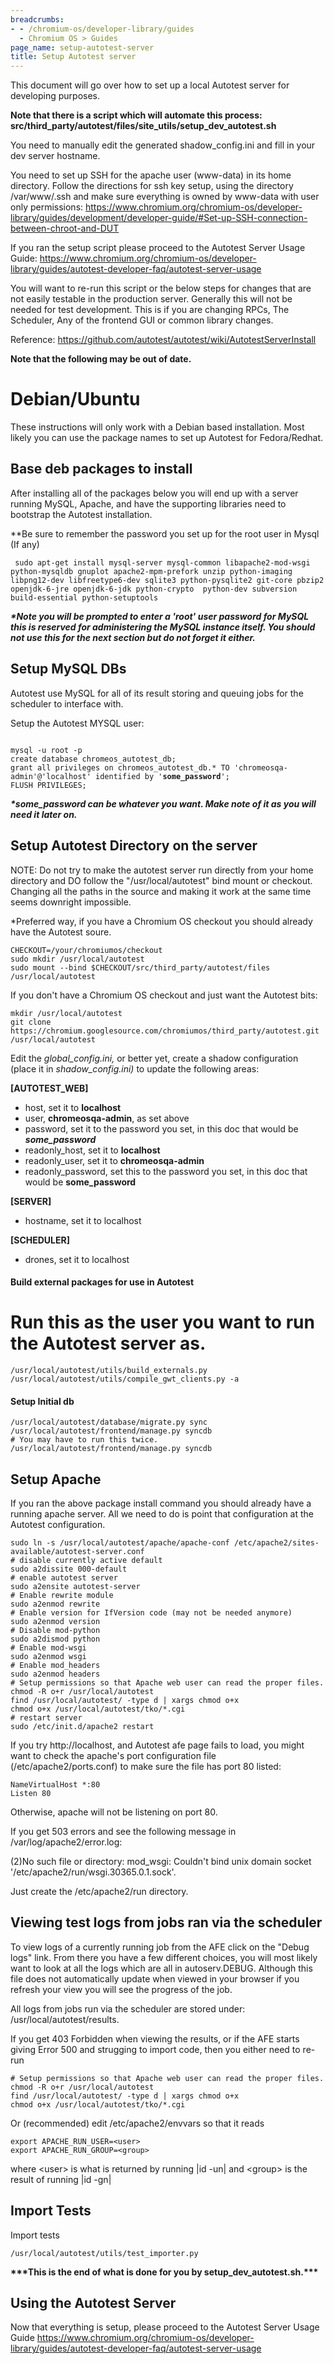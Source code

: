 ```yaml
---
breadcrumbs:
- - /chromium-os/developer-library/guides
  - Chromium OS > Guides
page_name: setup-autotest-server
title: Setup Autotest server
---
```


This document will go over how to set up a local Autotest server for developing
purposes.

**Note that there is a script which will automate this process:
src/third_party/autotest/files/site_utils/setup_dev_autotest.sh**

You need to manually edit the generated shadow_config.ini and fill in your dev
server hostname.

You need to set up SSH for the apache user (www-data) in its home directory.
Follow the directions for ssh key setup, using the directory /var/www/.ssh and
make sure everything is owned by www-data with user only permissions:
<https://www.chromium.org/chromium-os/developer-library/guides/development/developer-guide/#Set-up-SSH-connection-between-chroot-and-DUT>

If you ran the setup script please proceed to the Autotest Server Usage Guide:
<https://www.chromium.org/chromium-os/developer-library/guides/autotest-developer-faq/autotest-server-usage>

You will want to re-run this script or the below steps for changes that are not
easily testable in the production server. Generally this will not be needed for
test development. This is if you are changing RPCs, The Scheduler, Any of the
frontend GUI or common library changes.

Reference: <https://github.com/autotest/autotest/wiki/AutotestServerInstall>

**Note that the following may be out of date.**

# Debian/Ubuntu

These instructions will only work with a Debian based installation. Most likely
you can use the package names to set up Autotest for Fedora/Redhat.

## Base deb packages to install

After installing all of the packages below you will end up with a server running
MySQL, Apache, and have the supporting libraries need to bootstrap the Autotest
installation.

\*\*Be sure to remember the password you set up for the root user in Mysql (If
any)

```none
 sudo apt-get install mysql-server mysql-common libapache2-mod-wsgi python-mysqldb gnuplot apache2-mpm-prefork unzip python-imaging libpng12-dev libfreetype6-dev sqlite3 python-pysqlite2 git-core pbzip2 openjdk-6-jre openjdk-6-jdk python-crypto  python-dev subversion build-essential python-setuptools
```

***\*Note you will be prompted to enter a 'root' user password for MySQL this is
reserved for administering the MySQL instance itself. You should not use this
for the next section but do not forget it either.***

## Setup MySQL DBs

Autotest use MySQL for all of its result storing and queuing jobs for the
scheduler to interface with.

Setup the Autotest MYSQL user:

<pre><code>
mysql -u root -p
create database chromeos_autotest_db;
grant all privileges on chromeos_autotest_db.* TO 'chromeosqa-admin'@'localhost' identified by '<b>some_password</b>';
FLUSH PRIVILEGES;
</code></pre>

***\*some_password can be whatever you want. Make note of it as you will need it
later on.***

## Setup Autotest Directory on the server

NOTE: Do not try to make the autotest server run directly from your home
directory and DO follow the "/usr/local/autotest" bind mount or checkout.
Changing all the paths in the source and making it work at the same time seems
downright impossible.

\*Preferred way, if you have a Chromium OS checkout you should already have the
Autotest soure.

```none
CHECKOUT=/your/chromiumos/checkout
sudo mkdir /usr/local/autotest
sudo mount --bind $CHECKOUT/src/third_party/autotest/files /usr/local/autotest
```

If you don't have a Chromium OS checkout and just want the Autotest bits:

```none
mkdir /usr/local/autotest
git clone https://chromium.googlesource.com/chromiumos/third_party/autotest.git /usr/local/autotest
```

Edit the *global_config.ini,* or better yet, create a shadow configuration
(place it in *shadow_config.ini)* to update the following areas:

**\[AUTOTEST_WEB\]**

*   host, set it to **localhost**
*   user, **chromeosqa-admin**, as set above
*   password, set it to the password you set, in this doc that would be
            ***some_password***
*   readonly_host, set it to **localhost**
*   readonly_user, set it to **chromeosqa-admin**
*   readonly_password, set this to the password you set, in this doc
            that would be **some_password**

**\[SERVER\]**

*   hostname, set it to localhost

**\[SCHEDULER\]**

*   drones, set it to localhost

#### Build external packages for use in Autotest

# Run this as the user you want to run the Autotest server as.

```none
/usr/local/autotest/utils/build_externals.py
/usr/local/autotest/utils/compile_gwt_clients.py -a
```

#### Setup Initial db

```none
/usr/local/autotest/database/migrate.py sync
/usr/local/autotest/frontend/manage.py syncdb
# You may have to run this twice.
/usr/local/autotest/frontend/manage.py syncdb
```

## Setup Apache

If you ran the above package install command you should already have a running
apache server. All we need to do is point that configuration at the Autotest
configuration.

```none
sudo ln -s /usr/local/autotest/apache/apache-conf /etc/apache2/sites-available/autotest-server.conf
# disable currently active default
sudo a2dissite 000-default
# enable autotest server
sudo a2ensite autotest-server
# Enable rewrite module
sudo a2enmod rewrite
# Enable version for IfVersion code (may not be needed anymore)
sudo a2enmod version
# Disable mod-python
sudo a2dismod python
# Enable mod-wsgi
sudo a2enmod wsgi
# Enable mod_headers
sudo a2enmod headers
# Setup permissions so that Apache web user can read the proper files.
chmod -R o+r /usr/local/autotest
find /usr/local/autotest/ -type d | xargs chmod o+x
chmod o+x /usr/local/autotest/tko/*.cgi
# restart server
sudo /etc/init.d/apache2 restart
```

If you try http://localhost, and Autotest afe page fails to load, you might want
to check the apache's port configuration file (/etc/apache2/ports.conf) to make
sure the file has port 80 listed:

```none
NameVirtualHost *:80
Listen 80
```

Otherwise, apache will not be listening on port 80.

If you get 503 errors and see the following message in
/var/log/apache2/error.log:

(2)No such file or directory: mod_wsgi: Couldn't bind unix domain socket
'/etc/apache2/run/wsgi.30365.0.1.sock'.

Just create the /etc/apache2/run directory.

## Viewing test logs from jobs ran via the scheduler

To view logs of a currently running job from the AFE click on the "Debug logs"
link. From there you have a few different choices, you will most likely want to
look at all the logs which are all in autoserv.DEBUG. Although this file does
not automatically update when viewed in your browser if you refresh your view
you will see the progress of the job.

All logs from jobs run via the scheduler are stored under:
/usr/local/autotest/results.

If you get 403 Forbidden when viewing the results, or if the AFE starts giving
Error 500 and strugging to import code, then you either need to re-run

```none
# Setup permissions so that Apache web user can read the proper files.
chmod -R o+r /usr/local/autotest
find /usr/local/autotest/ -type d | xargs chmod o+x
chmod o+x /usr/local/autotest/tko/*.cgi
```

Or (recommended) edit /etc/apache2/envvars so that it reads

```none
export APACHE_RUN_USER=<user>
export APACHE_RUN_GROUP=<group>
```

where &lt;user&gt; is what is returned by running |id -un| and &lt;group&gt; is
the result of running |id -gn|

## Import Tests

Import tests

```none
/usr/local/autotest/utils/test_importer.py
```

**\*\*\*This is the end of what is done for you by
setup_dev_autotest.sh.\*\*\***

## Using the Autotest Server

Now that everything is setup, please proceed to the Autotest Server Usage Guide
<https://www.chromium.org/chromium-os/developer-library/guides/autotest-developer-faq/autotest-server-usage>
